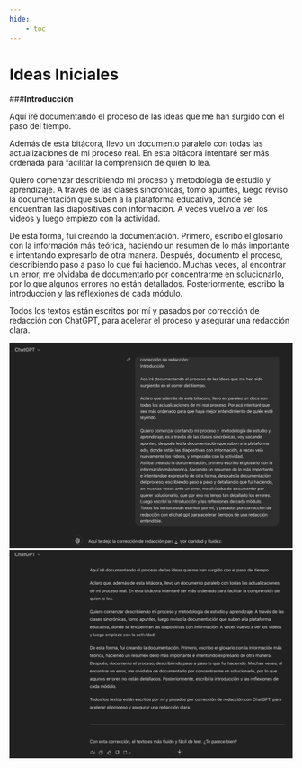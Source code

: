 ```yaml
---
hide:
    - toc
---
```


# Ideas Iniciales

###**Introducción**

Aquí iré documentando el proceso de las ideas que me han surgido con el paso del tiempo.

Además de esta bitácora, llevo un documento paralelo con todas las actualizaciones de mi proceso real. En esta bitácora intentaré ser más ordenada para facilitar la comprensión de quien lo lea.

Quiero comenzar describiendo mi proceso y metodología de estudio y aprendizaje. A través de las clases sincrónicas, tomo apuntes, luego reviso la documentación que suben a la plataforma educativa, donde se encuentran las diapositivas con información. A veces vuelvo a ver los videos y luego empiezo con la actividad.

De esta forma, fui creando la documentación. Primero, escribo el glosario con la información más teórica, haciendo un resumen de lo más importante e intentando expresarlo de otra manera. Después, documento el proceso, describiendo paso a paso lo que fui haciendo. Muchas veces, al encontrar un error, me olvidaba de documentarlo por concentrarme en solucionarlo, por lo que algunos errores no están detallados. Posteriormente, escribo la introducción y las reflexiones de cada módulo.

Todos los textos están escritos por mí y pasados por corrección de redacción con ChatGPT, para acelerar el proceso y asegurar una redacción clara.

![CHAT](../images/PROYECTO/chat.png)
![GPT](../images/PROYECTO/gpt.png)

